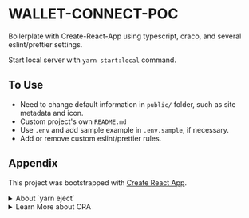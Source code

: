 # WALLET-CONNECT-POC

Boilerplate with Create-React-App using typescript, craco, and several eslint/prettier settings.

Start local server with `yarn start:local` command.

## To Use

- Need to change default information in `public/` folder, such as site metadata and icon.
- Custom project's own `README.md`
- Use `.env` and add sample example in `.env.sample`, if necessary.
- Add or remove custom eslint/prettier rules.

## Appendix

This project was bootstrapped with [Create React App](https://github.com/facebook/create-react-app).

<details>
<summary>About `yarn eject`</summary>

### `yarn eject`

**Note: this is a one-way operation. Once you `eject`, you can’t go back!**

If you aren’t satisfied with the build tool and configuration choices, you can `eject` at any time. This command will remove the single build dependency from your project.

Instead, it will copy all the configuration files and the transitive dependencies (webpack, Babel, ESLint, etc) right into your project so you have full control over them. All of the commands except `eject` will still work, but they will point to the copied scripts so you can tweak them. At this point you’re on your own.

You don’t have to ever use `eject`. The curated feature set is suitable for small and middle deployments, and you shouldn’t feel obligated to use this feature. However we understand that this tool wouldn’t be useful if you couldn’t customize it when you are ready for it.

</details>

<details>
<summary>Learn More about CRA</summary>

- You can learn more in the [Create React App documentation](https://facebook.github.io/create-react-app/docs/getting-started).

- To learn React, check out the [React documentation](https://reactjs.org/).

</details>
